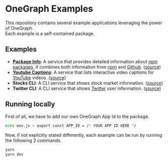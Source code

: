 # OneGraph Examples

This repository contains several example applications leveraging the power of OneGraph.<br>
Each example is a self-contained package.<br>

## Examples

- [**Package Info**](https://packageinfo.now.sh): A service that provides detailed information about [npm packages](https://www.npmjs.com). It combines both information from [npm](https://www.npmjs.com) and [Github](http://github.com). ([source](packageinfo))
- [**Youtube Captions**](https://youtube-captions.now.sh): A service that lists interactive video captions for [YouTube](https://www.youtube.com/) videos. ([source](youtube-captions))
- **Stocks CLI**: A CLI service that shows stock market information. ([source](stocks-cli))
- **Twitter CLI**: A CLI service that shows [Twitter](https://twitter.com) user information. ([source](twitter-cli))

## Running locally

First of all, we have to add our own OneGraph App Id to the package.

```sh
echo env.js > export const APP_ID = /* YOUR APP ID HERE */
```

Now, if not explicitly stated differently, each example can be run by running the following 2 commands.

```sh
yarn
yarn dev
```
